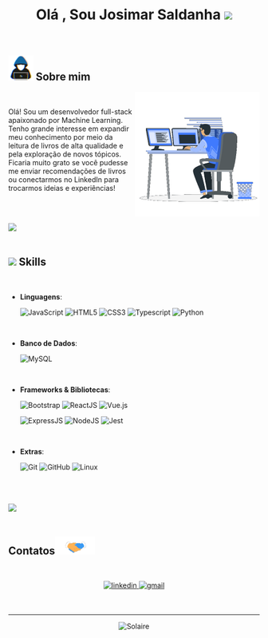 <h1 align="center"><b>Olá , Sou Josimar Saldanha </b><img src="https://media.giphy.com/media/hvRJCLFzcasrR4ia7z/giphy.gif" width="35"></h1>


<br>

	
## <picture><img src = "https://github.com/0xAbdulKhalid/0xAbdulKhalid/raw/main/assets/mdImages/about_me.gif" width = 50px></picture> **Sobre mim**

<picture> <img align="right" src="https://github.com/0xAbdulKhalid/0xAbdulKhalid/raw/main/assets/mdImages/Right_Side.gif" width = 250px></picture>

<br>

Olá! Sou um desenvolvedor full-stack apaixonado por Machine Learning. Tenho grande interesse em expandir meu conhecimento por meio da leitura de livros de alta qualidade e pela exploração de novos tópicos. Ficaria muito grato se você pudesse me enviar recomendações de livros ou conectarmos no LinkedIn para trocarmos ideias e experiências!

<br><br>

<img src="https://user-images.githubusercontent.com/73097560/115834477-dbab4500-a447-11eb-908a-139a6edaec5c.gif"><br><br>

## <img src="https://media2.giphy.com/media/QssGEmpkyEOhBCb7e1/giphy.gif?cid=ecf05e47a0n3gi1bfqntqmob8g9aid1oyj2wr3ds3mg700bl&rid=giphy.gif" width ="25"><b> Skills</b>
<br>

<p align="center">

- **Linguagens**:
    
    ![JavaScript](https://img.shields.io/badge/JavaScript%20-%23F7DF1E.svg?style=for-the-badge&logo=javascript&logoColor=black)
    ![HTML5](https://img.shields.io/badge/HTML5%20-%23E34F26.svg?style=for-the-badge&logo=html5&logoColor=white)
    ![CSS3](https://img.shields.io/badge/CSS%20-%231572B6.svg?style=for-the-badge&logo=css3&logoColor=white)
    ![Typescript](https://img.shields.io/badge/TypeScript-007ACC?style=for-the-badge&logo=typescript&logoColor=white)
    ![Python](https://img.shields.io/badge/Python%20-%2314354C.svg?style=for-the-badge&logo=python&logoColor=white)
   

<br>

- **Banco de Dados**:

    ![MySQL](https://img.shields.io/badge/MySQL-005C84?style=for-the-badge&logo=mysql&logoColor=white)
    
<br>

- **Frameworks & Bibliotecas**:

    ![Bootstrap](https://img.shields.io/badge/Bootstrap-563D7C?style=for-the-badge&logo=bootstrap&logoColor=white)
    ![ReactJS](https://img.shields.io/badge/React-20232A?style=for-the-badge&logo=react&logoColor=61DAFB)
    ![Vue.js](https://img.shields.io/badge/Vue.js-35495E?style=for-the-badge&logo=vue.js&logoColor=4FC08D)
    
    ![ExpressJS](https://img.shields.io/badge/Express.js-000000?style=for-the-badge&logo=express&logoColor=white)
    ![NodeJS](https://img.shields.io/badge/Node.js-339933?style=for-the-badge&logo=nodedotjs&logoColor=white)
    ![Jest](https://img.shields.io/badge/Jest-C21325?style=for-the-badge&logo=jest&logoColor=white)

<br>

- **Extras**:

    ![Git](https://img.shields.io/badge/git-%23F05033.svg?style=for-the-badge&logo=git&logoColor=white)
    ![GitHub](https://img.shields.io/badge/github-%23121011.svg?style=for-the-badge&logo=github&logoColor=white)
    ![Linux](https://img.shields.io/badge/Linux-FCC624?style=for-the-badge&logo=linux&logoColor=black)  


</p>

<br>
<br>
<br>

<img src="https://user-images.githubusercontent.com/73097560/115834477-dbab4500-a447-11eb-908a-139a6edaec5c.gif">

<br>
<br>

## <b> Contatos</b><img src="https://github.com/0xAbdulKhalid/0xAbdulKhalid/raw/main/assets/mdImages/handshake.gif" width ="80">
<br>
<p align='center'>

<a href="https://www.linkedin.com/in/josimarsaldanha/" target="_blank">
<img src="https://img.shields.io/badge/LinkedIn-0077B5?style=for-the-badge&logo=linkedin&logoColor=white" alt=linkedin style="margin-bottom: 5px;"/>
</a>

<a href="mailto:josimarsaldanha@gmail.com" target="_blank">
<img src="https://img.shields.io/badge/Gmail-D14836?style=for-the-badge&logo=gmail&logoColor=white" alt=gmail style="margin-bottom: 5px;"/>

</a>

</p>

<br>

<div align='center'>

-----
<img src="https://cdn3.emoji.gg/emojis/7463-solaire.png" width="22px" height="22px" alt="Solaire">

</div>
<br>
